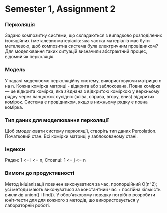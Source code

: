# Semester 1, Assignment 2

### Перколяція

Задано композитну системи, що складаються з випадково розподілених ізоляційних і металевих матеріалів: яка частка матеріалів має бути металевою, щоб композитна система була електричним провідником? Для моделювання таких ситуацій визначили абстрактний процес, відомий як перколяція.

### Модель

У задачі моделюємо перколяційну систему, використовуючи матрицю n на n. Кожна комірка матриці - відкрита або заблокована. Повна комірка — це відкрита комірка, яка з’єднана з відкритою коміркою у верхньому рядку через ланцюжок сусідніх (зліва, справа, вгору, вниз) відкритих комірок. Система є провідником, якщо в нижньому рядку є повна комірка.

### Тип даних для моделювання перколяції

Щоб змоделювати систему перколяції, створіть тип даних Percolation. Початковий стан. Всі комірки матриці у заблокованому стані.

### Індекси

Рядки: 1 <= i <= n, Стовпці: 1 <= j <= n

### Вимоги до продуктивності

Метод ініціалізації повинен виконуватися за час, пропорційний O(n^2); усі методи мають виконуватися за константний час + постійна кількість викликів union() і find(). У обов’язковому порядку потрібно розробити юніт-тести для для кожного з методів, що використовується у лабораторній роботі.